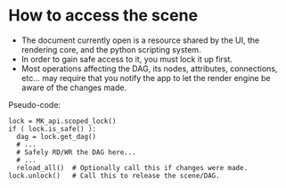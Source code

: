 # How to access the scene

- The document currently open is a resource shared by the UI, the
  rendering core, and the python scripting system.
- In order to gain safe access to it, you must lock it up first.
- Most operations affecting the DAG, its nodes, attributes,
  connections, etc... may require that you notify the app to let
  the render engine be aware of the changes made.

Pseudo-code:

```
lock = MK_api.scoped_lock()
if ( lock.is_safe() ):
  dag = lock.get_dag()
  # ...
  # Safely RD/WR the DAG here...
  # ...
  reload_all()  # Optionally call this if changes were made.
lock.unlock()   # Call this to release the scene/DAG.
```
